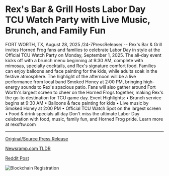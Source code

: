 # Rex's Bar &amp; Grill Hosts Labor Day TCU Watch Party with Live Music, Brunch, and Family Fun

FORT WORTH, TX, August 28, 2025 /24-7PressRelease/ -- Rex's Bar & Grill invites Horned Frog fans and families to celebrate Labor Day in style at the Official TCU Watch Party on Monday, September 1, 2025.  The all-day event kicks off with a brunch menu beginning at 9:30 AM, complete with mimosas, specialty cocktails, and Rex's signature comfort food. Families can enjoy balloons and face painting for the kids, while adults soak in the festive atmosphere.  The highlight of the afternoon will be a live performance from local band Smoked Honey at 2:00 PM, bringing high-energy sounds to Rex's spacious patio. Fans will also gather around Fort Worth's largest screen to cheer on the Horned Frogs together, making Rex's the go-to destination for TCU game day.  Event Highlights: • Brunch service begins at 9:30 AM • Balloons & face painting for kids • Live music by Smoked Honey at 2:00 PM  • Official TCU Watch Spot on the largest screen • Food & drink specials all day  Don't miss the ultimate Labor Day celebration with food, music, family fun, and Horned Frog pride.  Learn more at rexsftw.com 

---

[Original/Source Press Release](https://www.24-7pressrelease.com/press-release/526266/rexs-bar-grill-hosts-labor-day-tcu-watch-party-with-live-music-brunch-and-family-fun)
                    

[Newsramp.com TLDR](https://newsramp.com/curated-news/rex-s-bar-grill-hosts-official-tcu-watch-party-with-live-music-family-fun/765303e2b66af9669e568bcdfb998ec1) 

 



[Reddit Post](https://www.reddit.com/r/Lifestyle_Culture/comments/1n25pcx/rexs_bar_grill_hosts_official_tcu_watch_party/) 



![Blockchain Registration](https://cdn.newsramp.app/24-7PressRelease/qrcode/258/28/pend1ZWb.webp)
